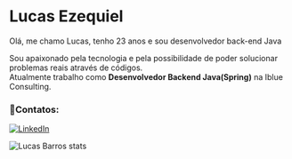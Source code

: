 <h1> Lucas Ezequiel </h1>


<p>Olá, me chamo Lucas, tenho 23 anos e sou desenvolvedor back-end Java</p>

<p>Sou apaixonado pela tecnologia e pela possibilidade de poder solucionar problemas reais através de códigos.<br> Atualmente trabalho como <b>Desenvolvedor Backend Java(Spring)</b> na Iblue Consulting.</p>


<h3>📱Contatos:</h3>

[![LinkedIn](https://img.shields.io/badge/LinkedIn-0077B5?style=for-the-badge&logo=linkedin&logoColor=white)](https://www.linkedin.com/in/lucasbezq/)
<br>

![Lucas Barros stats](https://github-readme-stats.vercel.app/api?username=lucasbezq&show_icons=true&theme=dark)


